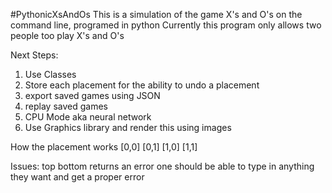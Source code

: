 #PythonicXsAndOs
This is a simulation of the game X's and O's on the command line, programed in python
Currently this program only allows two people too play X's and O's

Next Steps:
1. Use Classes
3. Store each placement for the ability to undo a placement
4. export saved games using JSON
5. replay saved games
6. CPU Mode aka neural network
7. Use Graphics library and render this using images

How the placement works
[0,0] [0,1]
[1,0] [1,1]


Issues:
  top bottom returns an error
  one should be able to type in anything they want and get a proper error
